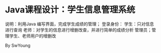 # Java课程设计：学生信息管理系统
说明：利用Java 编写界面，完成学生成绩的管理；
登录身份：
         学生：只对信息进行查询
         老师：对学生的信息进行增删改查，并进行简单的成绩分析
         管理员；管理学生、老师用户的增删改











By SwYoung
